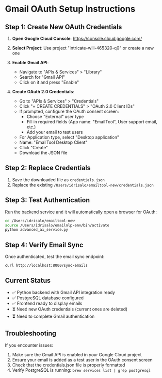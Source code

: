 # Gmail OAuth Setup Instructions

## Step 1: Create New OAuth Credentials

1. **Open Google Cloud Console**: https://console.cloud.google.com/
2. **Select Project**: Use project "intricate-will-465320-q0" or create a new one
3. **Enable Gmail API**:
   - Navigate to "APIs & Services" > "Library"
   - Search for "Gmail API"
   - Click on it and press "Enable"

4. **Create OAuth 2.0 Credentials**:
   - Go to "APIs & Services" > "Credentials"
   - Click "+ CREATE CREDENTIALS" > "OAuth 2.0 Client IDs"
   - If prompted, configure the OAuth consent screen:
     - Choose "External" user type
     - Fill in required fields (App name: "EmailTool", User support email, etc.)
     - Add your email to test users
   - For Application type, select "Desktop application"
   - Name: "EmailTool Desktop Client"
   - Click "Create"
   - Download the JSON file

## Step 2: Replace Credentials

1. Save the downloaded file as `credentials.json`
2. Replace the existing `/Users/idrisalo/emailtool-new/credentials.json`

## Step 3: Test Authentication

Run the backend service and it will automatically open a browser for OAuth:

```bash
cd /Users/idrisalo/emailtool-new
source /Users/idrisalo/emailnlp-env/bin/activate
python advanced_ai_service.py
```

## Step 4: Verify Email Sync

Once authenticated, test the email sync endpoint:

```bash
curl http://localhost:8000/sync-emails
```

## Current Status
- ✅ Python backend with Gmail API integration ready
- ✅ PostgreSQL database configured
- ✅ Frontend ready to display emails
- ⏳ Need new OAuth credentials (current ones are deleted)
- ⏳ Need to complete Gmail authentication

## Troubleshooting

If you encounter issues:
1. Make sure the Gmail API is enabled in your Google Cloud project
2. Ensure your email is added as a test user in the OAuth consent screen
3. Check that the credentials.json file is properly formatted
4. Verify PostgreSQL is running: `brew services list | grep postgresql`

